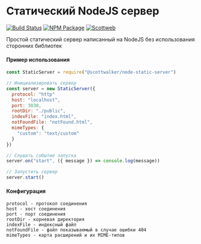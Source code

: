 # Статический NodeJS сервер

[![Build Status](https://img.shields.io/github/checks-status/scottwalker87/node-static-server/main?style=for-the-badge)](https://github.com/scottwalker87/node-static-server)
[![NPM Package](https://img.shields.io/npm/v/@scottwalker/node-static-server?style=for-the-badge)](https://www.npmjs.com/package/@scottwalker/node-static-server)
[![Scottweb](https://img.shields.io/badge/Scottweb-Web%20Development-red?style=for-the-badge)](http://scottweb.ru/)

Простой статический сервер написанный на NodeJS без использования сторонних библиотек 

#### Пример использования
```js
const StaticServer = require("@scottwalker/node-static-server")

// Инициализировать сервер
const server = new StaticServer({
  protocol: "http"
  host: "localhost",
  port: 3030,
  rootDir: "./public",
  indexFile: "index.html",
  notFoundFile: "notFound.html",
  mimeTypes: {
    "custom": "text/custom"
  }
})

// Слушать событие запуска
server.on("start", ({ message }) => console.log(message))

// Запустить сервер
server.start()

```

#### Конфигурация
```
protocol - протокол соединения
host - хост соединения
port - порт соединения
rootDir - корневая директория
indexFile - индексный файл
notFoundFile - файл показываемый в случае ошибки 404
mimeTypes - карта расширений и их MIME-типов
```
